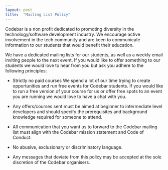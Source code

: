```yaml
---
layout: post
title:  "Mailing List Policy"
---
```


Codebar is a non profit dedicated to promoting diversity in the technology/software development industry. We encourage active involvement in the tech community and are keen to communicate information to our students that would benefit their education.

We have a dedicated mailing lists for our students, as well as a weekly email inviting people to the next event. If you would like to offer something to our students we would love to hear from you but ask you adhere to the following principles:

- Strictly no paid courses
	We spend a lot of our time trying to create opportunities and run free events for Codebar students. If you would like to run a free version of your course for us or offer free spots to an event you are running we would love to have a chat with you.

- Any offers/courses sent must be aimed at beginner to intermediate level developers and should specify the prerequisites and background knowledge required for someone to attend.

- All communication that you want us to forward to the Codebar mailing list must align with the Codebar mission statement and Code of Conduct.

- No abusive, exclusionary or discriminatory language.

- Any messages that deviate from this policy may be accepted at the sole discretion of the Codebar organisers.
